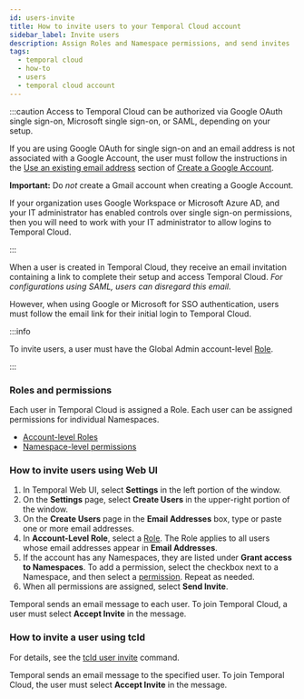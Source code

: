 ```yaml
---
id: users-invite
title: How to invite users to your Temporal Cloud account
sidebar_label: Invite users
description: Assign Roles and Namespace permissions, and send invites
tags:
  - temporal cloud
  - how-to
  - users
  - temporal cloud account
---
```


:::caution
Access to Temporal Cloud can be authorized via Google OAuth single sign-on, Microsoft single sign-on, or SAML, depending on your setup.

If you are using Google OAuth for single sign-on and an email address is not associated with a Google Account, the user must follow the instructions in the [Use an existing email address](https://support.google.com/accounts/answer/27441?hl=en#existingemail) section of [Create a Google Account](https://support.google.com/accounts/answer/27441).

**Important:** Do _not_ create a Gmail account when creating a Google Account.

If your organization uses Google Workspace or Microsoft Azure AD, and your IT administrator has enabled controls over single sign-on permissions, then you will need to work with your IT administrator to allow logins to Temporal Cloud.

:::

When a user is created in Temporal Cloud, they receive an email invitation containing a link to complete their setup and access Temporal Cloud.
_For configurations using SAML, users can disregard this email._

However, when using Google or Microsoft for SSO authentication, users must follow the email link for their initial login to Temporal Cloud.

:::info

To invite users, a user must have the Global Admin account-level [Role](/cloud/users-account-level-roles).

:::

### Roles and permissions

Each user in Temporal Cloud is assigned a Role.
Each user can be assigned permissions for individual Namespaces.

- [Account-level Roles](/cloud/users-account-level-roles)
- [Namespace-level permissions](/cloud/users-namespace-level-permissions)

<!--- How to invite users to your Temporal Cloud account using Web UI --->

### How to invite users using Web UI

1. In Temporal Web UI, select **Settings** in the left portion of the window.
1. On the **Settings** page, select **Create Users** in the upper-right portion of the window.
1. On the **Create Users** page in the **Email Addresses** box, type or paste one or more email addresses.
1. In **Account-Level Role**, select a [Role](/cloud/users-account-level-roles).
   The Role applies to all users whose email addresses appear in **Email Addresses**.
1. If the account has any Namespaces, they are listed under **Grant access to Namespaces**.
   To add a permission, select the checkbox next to a Namespace, and then select a [permission](/cloud/users-namespace-level-permissions).
   Repeat as needed.
1. When all permissions are assigned, select **Send Invite**.

Temporal sends an email message to each user.
To join Temporal Cloud, a user must select **Accept Invite** in the message.

<!--- How to invite a user to your Temporal Cloud account using tcld --->

### How to invite a user using tcld

For details, see the [tcld user invite](/cloud/tcld/user#invite) command.

Temporal sends an email message to the specified user.
To join Temporal Cloud, the user must select **Accept Invite** in the message.
